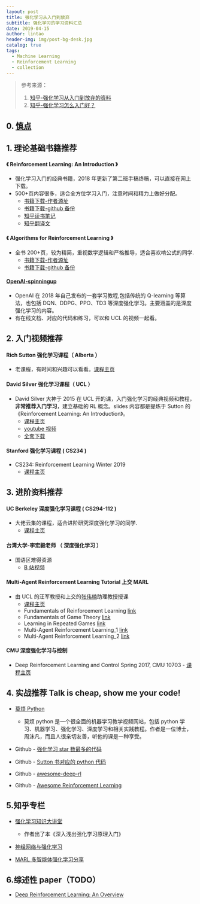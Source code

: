 ```yaml
---
layout: post
title: 强化学习从入门到放弃
subtitle: 强化学习的学习资料汇总
date: 2019-04-15
author: lintao
header-img: img/post-bg-desk.jpg
catalog: true
tags:
  - Machine Learning
  - Reinforcement Learning
  - collection
---
```


> 参考来源：
>
> 1.  [知乎-强化学习从入门到放弃的资料](https://zhuanlan.zhihu.com/p/34918639)
> 2.  [知乎-强化学习怎么入门好？](https://www.zhihu.com/question/277325426)

## 0. [慎点](https://zhuanlan.zhihu.com/p/33936457)

## 1. 理论基础书籍推荐

#### 《 Reinforcement Learning: An Introduction 》

- 强化学习入门的经典书籍，2018 年更新了第二班手稿终稿，可以直接在网上下载。
- 500+页内容很多，适合全方位学习入门，注意时间和精力上做好分配。
  - [书籍下载-作者源址](http://incompleteideas.net/book/the-book-2nd.html)
  - [书籍下载-github 备份](https://github.com/Taospirit/Books/blob/master/Machine%20Learning/Reinforcement%20Learning/An%20Introduction%20to%20Deep%20Reinforcement%20Learning.pdf)
  - [知乎读书笔记](https://zhuanlan.zhihu.com/c_1060499676423471104)
  - [知乎翻译文](https://zhuanlan.zhihu.com/studyRL)

#### 《 Algorithms for Reinforcement Learning 》

- 全书 200+页，较为精简，重视数学逻辑和严格推导，适合喜欢啃公式的同学.
  - [书籍下载-作者源址](https://sites.ualberta.ca/~szepesva/papers/RLAlgsInMDPs.pdf)
  - [书籍下载-github 备份](https://github.com/Taospirit/Books/blob/master/Machine%20Learning/Reinforcement%20Learning/Algorithms%20for%20Reinforcement%20Learning.pdf)

#### [OpenAI-spinningup](https://spinningup.openai.com/en/latest/user/introduction.html)

- OpenAI 在 2018 年自己发布的一套学习教程,包括传统的 Q-learning 等算法，也包括 DQN、DDPG、PPO、TD3 等深度强化学习。主要涵盖的是深度强化学习的内容。
- 有在线文档、对应的代码和练习，可以和 UCL 的视频一起看。

## 2. 入门视频推荐

#### Rich Sutton 强化学习课程（ Alberta ）

- 老课程，有时间和兴趣可以看看。[课程主页](http://incompleteideas.net/rlai.cs.ualberta.ca/RLAI/RLAIcourse/RLAIcourse2006.html)

#### David Silver 强化学习课程（ UCL ）

- David Silver 大神于 2015 在 UCL 开的课，入门强化学习的经典视频和教程，**非常推荐入门学习**，建立基础的 RL 概念。slides 内容都是提炼于 Sutton 的《Reinforcement Learning: An Introduction》。
  - [课程主页](http://www0.cs.ucl.ac.uk/staff/d.silver/web/Teaching.html)
  - [youtube 视频](https://www.youtube.com/watch?v=2pWv7GOvuf0)
  - [全套下载]()

#### Stanford 强化学习课程 ( CS234 )

- CS234: Reinforcement Learning Winter 2019
  - [课程主页](http://web.stanford.edu/class/cs234/index.html)

## 3. 进阶资料推荐

#### UC Berkeley 深度强化学习课程 ( CS294-112 )

- 大佬云集的课程，适合进阶研究深度强化学习的同学.
  - [课程主页](http://rail.eecs.berkeley.edu/deeprlcourse/)

#### 台湾大学-李宏毅老师 （ 深度强化学习 ）

- 国语区难得资源
  - [B 站视频](https://www.bilibili.com/video/av24724071)

#### Multi-Agent Reinforcement Learning Tutorial 上交 MARL

- 由 UCL 的汪军教授和上交的[张伟楠](http://wnzhang.net/)助理教授授课
  - [课程主页](http://wnzhang.net/tutorials/marl2018/index.html)
  - Fundamentals of Reinforcement Learning [link](http://wnzhang.net/tutorials/marl2018/docs/lecture-1-rl.pdf)
  - Fundamentals of Game Theory [link](http://wnzhang.net/tutorials/marl2018/docs/lecture-2a-game-theory.pdf)
  - Learning in Repeated Games [link](http://wnzhang.net/tutorials/marl2018/docs/lecture-2b-repeated-games.pdf)
  - Multi-Agent Reinforcement Learning_1 [link](http://wnzhang.net/tutorials/marl2018/docs/lecture-3a-marl-1.pdf)
  - Multi-Agent Reinforcement Learning_2 [link](http://wnzhang.net/tutorials/marl2018/docs/lecture-3b-marl-2.pdf)

#### CMU 深度强化学习与控制

- Deep Reinforcement Learning and Control
  Spring 2017, CMU 10703 - [课程主页](https://katefvision.github.io/)

## 4. 实战推荐 Talk is cheap, show me your code!

- [莫烦 Python](https://morvanzhou.github.io/tutorials/machine-learning/reinforcement-learning/)

  - 莫烦 python 是一个很全面的机器学习教学视频网站，包括 python 学习、机器学习、强化学习、深度学习和相关实践教程。作者是一位博士，周沫凡，而且人很亲切友善，听他的课是一种享受。

- Github - [强化学习 star 数最多的代码](https://github.com/dennybritz/reinforcement-learning)

- Github - [Sutton 书对应的 python 代码](https://github.com/ShangtongZhang/reinforcement-learning-an-introduction)

- Github - [awesome-deep-rl](https://github.com/tigerneil/awesome-deep-rl)

- Github - [Awesome Reinforcement Learning](https://github.com/aikorea/awesome-rl#codes)

## 5.知乎专栏

- [强化学习知识大讲堂](https://zhuanlan.zhihu.com/sharerl)

  - 作者出了本《深入浅出强化学习原理入门》

- [神经网络与强化学习](https://zhuanlan.zhihu.com/c_101836530)

- [MARL 多智能体强化学习分享](https://zhuanlan.zhihu.com/c_1061939147282915328)

## 6.综述性 paper（TODO）

- [Deep Reinforcement Learning: An Overview]()
